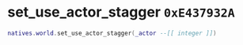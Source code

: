# set_use_actor_stagger `0xE437932A`

```lua
natives.world.set_use_actor_stagger(_actor --[[ integer ]])
```
